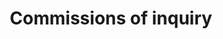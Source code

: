 ---
title: Commissions of inquiry
longTitle: 'Commissions of inquiry'
tags:
- gccommon
broaderTerm:
- "[[Investigative bodies]]"
french:
- "[[Commission denquete]]"
usedFor:
- "[[Government inquiries]]"
- "[[Royal commissions]]"
---